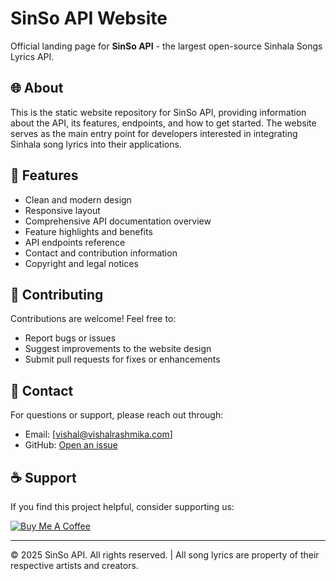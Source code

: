 # SinSo API Website

Official landing page for **SinSo API** - the largest open-source Sinhala Songs Lyrics API.

## 🌐 About

This is the static website repository for SinSo API, providing information about the API, its features, endpoints, and how to get started. The website serves as the main entry point for developers interested in integrating Sinhala song lyrics into their applications.

## 🚀 Features

- Clean and modern design
- Responsive layout
- Comprehensive API documentation overview
- Feature highlights and benefits
- API endpoints reference
- Contact and contribution information
- Copyright and legal notices

## 🤝 Contributing

Contributions are welcome! Feel free to:
- Report bugs or issues
- Suggest improvements to the website design
- Submit pull requests for fixes or enhancements

## 📧 Contact

For questions or support, please reach out through:
- Email: [vishal@vishalrashmika.com]
- GitHub: [Open an issue](https://github.com/SinSo-API/SinSo-API/issues)

## ☕ Support

If you find this project helpful, consider supporting us:

[![Buy Me A Coffee](https://www.buymeacoffee.com/assets/img/custom_images/orange_img.png)](https://www.buymeacoffee.com/vishalrashmika/)

---

© 2025 SinSo API. All rights reserved. | All song lyrics are property of their respective artists and creators.